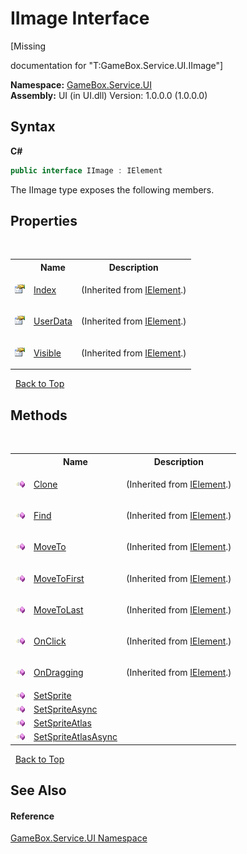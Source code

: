 # IImage Interface
 

\[Missing <summary> documentation for "T:GameBox.Service.UI.IImage"\]

**Namespace:**&nbsp;<a href="6561cbd8-2bda-7a52-d42a-1887a2a36ffd">GameBox.Service.UI</a><br />**Assembly:**&nbsp;UI (in UI.dll) Version: 1.0.0.0 (1.0.0.0)

## Syntax

**C#**<br />
``` C#
public interface IImage : IElement
```

The IImage type exposes the following members.


## Properties
&nbsp;<table><tr><th></th><th>Name</th><th>Description</th></tr><tr><td>![Public property](media/pubproperty.gif "Public property")</td><td><a href="0c1d4959-fa64-0b24-ab41-90f09ed519d2">Index</a></td><td>

 (Inherited from <a href="4d54f460-e345-fcb5-4916-5f9880076302">IElement</a>.)</td></tr><tr><td>![Public property](media/pubproperty.gif "Public property")</td><td><a href="80988b0d-b02a-8022-f4ce-0c682da886ab">UserData</a></td><td>

 (Inherited from <a href="4d54f460-e345-fcb5-4916-5f9880076302">IElement</a>.)</td></tr><tr><td>![Public property](media/pubproperty.gif "Public property")</td><td><a href="e4f12f9a-9c1b-38c3-27a5-d1a9285bc036">Visible</a></td><td>

 (Inherited from <a href="4d54f460-e345-fcb5-4916-5f9880076302">IElement</a>.)</td></tr></table>&nbsp;
<a href="#iimage-interface">Back to Top</a>

## Methods
&nbsp;<table><tr><th></th><th>Name</th><th>Description</th></tr><tr><td>![Public method](media/pubmethod.gif "Public method")</td><td><a href="d25f074b-d9c2-60f7-28e6-340276bb6dea">Clone</a></td><td>

 (Inherited from <a href="4d54f460-e345-fcb5-4916-5f9880076302">IElement</a>.)</td></tr><tr><td>![Public method](media/pubmethod.gif "Public method")</td><td><a href="7a33c3fb-507f-5212-91a4-0e6a51f9c06e">Find</a></td><td>

 (Inherited from <a href="4d54f460-e345-fcb5-4916-5f9880076302">IElement</a>.)</td></tr><tr><td>![Public method](media/pubmethod.gif "Public method")</td><td><a href="4191b11e-ba90-8c05-49cb-931a814d4cd5">MoveTo</a></td><td>

 (Inherited from <a href="4d54f460-e345-fcb5-4916-5f9880076302">IElement</a>.)</td></tr><tr><td>![Public method](media/pubmethod.gif "Public method")</td><td><a href="f5cce0b4-202e-b1bb-7c31-6b87ad0fdcbe">MoveToFirst</a></td><td>

 (Inherited from <a href="4d54f460-e345-fcb5-4916-5f9880076302">IElement</a>.)</td></tr><tr><td>![Public method](media/pubmethod.gif "Public method")</td><td><a href="0aafbc73-cff3-5cf3-2588-5d46e9bda318">MoveToLast</a></td><td>

 (Inherited from <a href="4d54f460-e345-fcb5-4916-5f9880076302">IElement</a>.)</td></tr><tr><td>![Public method](media/pubmethod.gif "Public method")</td><td><a href="644aec6c-e9f2-139f-3682-777071add3a6">OnClick</a></td><td>

 (Inherited from <a href="4d54f460-e345-fcb5-4916-5f9880076302">IElement</a>.)</td></tr><tr><td>![Public method](media/pubmethod.gif "Public method")</td><td><a href="5732f134-2708-c2da-72ea-b1d2952ef116">OnDragging</a></td><td>

 (Inherited from <a href="4d54f460-e345-fcb5-4916-5f9880076302">IElement</a>.)</td></tr><tr><td>![Public method](media/pubmethod.gif "Public method")</td><td><a href="05ede3c9-6832-220b-5c35-444e54e5d2c7">SetSprite</a></td><td></td></tr><tr><td>![Public method](media/pubmethod.gif "Public method")</td><td><a href="e917ab0a-6009-618b-36fc-46bcc6a8db9c">SetSpriteAsync</a></td><td></td></tr><tr><td>![Public method](media/pubmethod.gif "Public method")</td><td><a href="7e4b6d68-7ef8-307a-2169-472e43c96a6b">SetSpriteAtlas</a></td><td></td></tr><tr><td>![Public method](media/pubmethod.gif "Public method")</td><td><a href="c709239b-7c7e-c561-00ad-ebd00fcae40c">SetSpriteAtlasAsync</a></td><td></td></tr></table>&nbsp;
<a href="#iimage-interface">Back to Top</a>

## See Also


#### Reference
<a href="6561cbd8-2bda-7a52-d42a-1887a2a36ffd">GameBox.Service.UI Namespace</a><br />